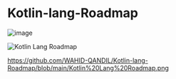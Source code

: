 # Kotlin-lang-Roadmap
![image](https://github.com/user-attachments/assets/e183b19e-a257-4679-80cd-7d9144b64998)

![Kotlin Lang Roadmap](https://github.com/user-attachments/assets/46cf1661-40db-4552-8341-af6c4897e17e)

https://github.com/WAHID-QANDIL/Kotlin-lang-Roadmap/blob/main/Kotlin%20Lang%20Roadmap.png
